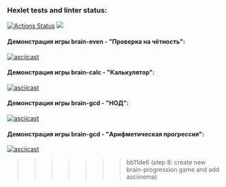 ### Hexlet tests and linter status:
[![Actions Status](https://github.com/Woronokin/frontend-project-44/actions/workflows/hexlet-check.yml/badge.svg)](https://github.com/Woronokin/frontend-project-44/actions)
<a href="https://codeclimate.com/github/Woronokin/frontend-project-44/maintainability"><img src="https://api.codeclimate.com/v1/badges/e1eae32b8d08c93c2e4a/maintainability" /></a>
#### Демонстрация игры brain-even - "Проверка на чётность":
[![asciicast](https://asciinema.org/a/659665.svg)](https://asciinema.org/a/659665)
#### Демонстрация игры brain-calc - "Калькулятор":
[![asciicast](https://asciinema.org/a/a2fGzvRDpsCG45ycgqYGMD7vZ.svg)](https://asciinema.org/a/a2fGzvRDpsCG45ycgqYGMD7vZ)
#### Демонстрация игры brain-gcd - "НОД":
[![asciicast](https://asciinema.org/a/THpuofoLTpqFQMCarsrs4ddKl.svg)](https://asciinema.org/a/THpuofoLTpqFQMCarsrs4ddKl)
#### Демонстрация игры brain-gcd - "Арифметическая прогрессия":
[![asciicast](https://asciinema.org/a/xFSsVMKJRPxpoU19Hc4WlgeNb.svg)](https://asciinema.org/a/xFSsVMKJRPxpoU19Hc4WlgeNb)
>>>>>>> bb11de6 (step 8: create new brain-progression game and add asciinema)
